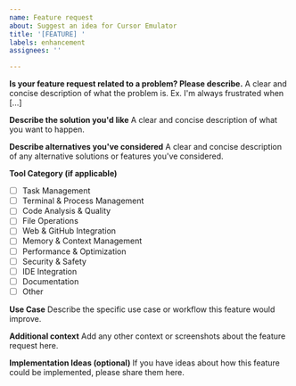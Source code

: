 ```yaml
---
name: Feature request
about: Suggest an idea for Cursor Emulator
title: '[FEATURE] '
labels: enhancement
assignees: ''

---
```


**Is your feature request related to a problem? Please describe.**
A clear and concise description of what the problem is. Ex. I'm always frustrated when [...]

**Describe the solution you'd like**
A clear and concise description of what you want to happen.

**Describe alternatives you've considered**
A clear and concise description of any alternative solutions or features you've considered.

**Tool Category (if applicable)**
- [ ] Task Management
- [ ] Terminal & Process Management
- [ ] Code Analysis & Quality
- [ ] File Operations
- [ ] Web & GitHub Integration
- [ ] Memory & Context Management
- [ ] Performance & Optimization
- [ ] Security & Safety
- [ ] IDE Integration
- [ ] Documentation
- [ ] Other

**Use Case**
Describe the specific use case or workflow this feature would improve.

**Additional context**
Add any other context or screenshots about the feature request here.

**Implementation Ideas (optional)**
If you have ideas about how this feature could be implemented, please share them here.


